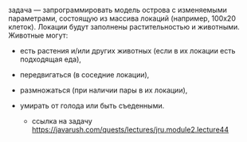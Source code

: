 задача — запрограммировать модель острова с изменяемыми параметрами, состоящую из массива локаций (например, 100х20 клеток). Локации будут заполнены растительностью и животными. Животные могут:

- есть растения и/или других животных (если в их локации есть подходящая еда),
- передвигаться (в соседние локации),
- размножаться (при наличии пары в их локации),
- умирать от голода или быть съеденными.

  - ссылка на задачу https://javarush.com/quests/lectures/jru.module2.lecture44
